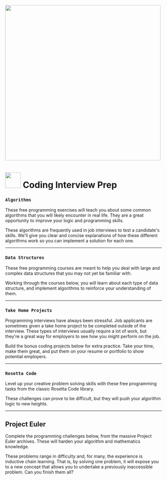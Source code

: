 <img width = "500px" src="https://design-style-guide.freecodecamp.org/downloads/fcc_primary_large.jpg">

# <img src="https://cdn-icons-png.flaticon.com/512/7570/7570776.png"  width="50">&nbsp;Coding Interview Prep
### `Algorithms`

These free programming exercises will teach you about some common algorithms that you will likely encounter in real life. They are a great opportunity to improve your logic and programming skills.

These algorithms are frequently used in job interviews to test a candidate's skills. We'll give you clear and concise explanations of how these different algorithms work so you can implement a solution for each one.

---
### `Data Structures`
These free programming courses are meant to help you deal with large and complex data structures that you may not yet be familiar with.

Working through the courses below, you will learn about each type of data structure, and implement algorithms to reinforce your understanding of them.

---
### `Take Home Projects`
Programming interviews have always been stressful. Job applicants are sometimes given a take home project to be completed outside of the interview. These types of interviews usually require a lot of work, but they're a great way for employers to see how you might perform on the job.

Build the bonus coding projects below for extra practice. Take your time, make them great, and put them on your resume or portfolio to show potential employers.

---
### `Rosetta Code`
Level up your creative problem solving skills with these free programming tasks from the classic Rosetta Code library.

These challenges can prove to be difficult, but they will push your algorithm logic to new heights.

---
## Project Euler
Complete the programming challenges below, from the massive Project Euler archives. These will harden your algorithm and mathematics knowledge.

These problems range in difficulty and, for many, the experience is inductive chain learning. That is, by solving one problem, it will expose you to a new concept that allows you to undertake a previously inaccessible problem. Can you finish them all?
